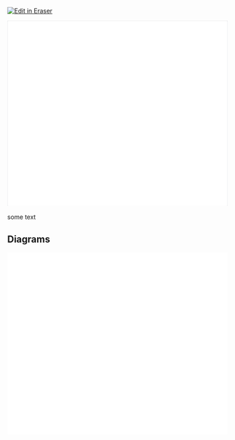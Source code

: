 <p><a target="_blank" href="https://app.eraser.io/workspace/Smb2JvITuk3ri9IQTxzU" id="edit-in-eraser-github-link"><img alt="Edit in Eraser" src="https://firebasestorage.googleapis.com/v0/b/second-petal-295822.appspot.com/o/images%2Fgithub%2FOpen%20in%20Eraser.svg?alt=media&amp;token=968381c8-a7e7-472a-8ed6-4a6626da5501"></a></p>

![SEQ](/.eraser/Smb2JvITuk3ri9IQTxzU___vrTMNugc0KVrjLWkMGJi7M8VSXJ2___---figure----JS3xLL-xMp2P1tFzpIVX---figure---4np2UVbcRVaBgvKsaGzjgQ.png "SEQ")

some text


<!-- eraser-additional-content -->
## Diagrams
<!-- eraser-additional-files -->
<a href="/Prod-Test-sequence-diagram-1.eraserdiagram" data-element-id="cKR2KJcQWqLFbt-KczLx8"><img src="/.eraser/Smb2JvITuk3ri9IQTxzU___vrTMNugc0KVrjLWkMGJi7M8VSXJ2___---diagram----cbe706fd694df7f066d4603133bee330.png" alt="" data-element-id="cKR2KJcQWqLFbt-KczLx8" /></a>
<!-- end-eraser-additional-files -->
<!-- end-eraser-additional-content -->
<!--- Eraser file: https://app.eraser.io/workspace/Smb2JvITuk3ri9IQTxzU --->